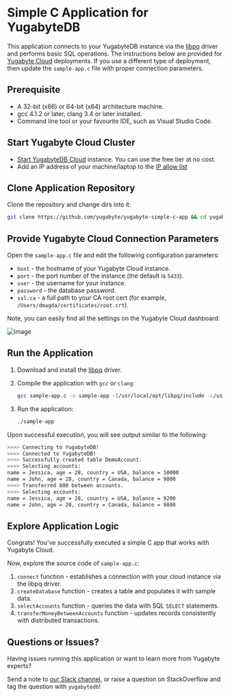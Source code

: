 # Simple C Application for YugabyteDB

This application connects to your YugabyteDB instance via the 
[libpq](https://docs.yugabyte.com/latest/reference/drivers/ysql-client-drivers/#libpq) driver and performs basic SQL 
operations. The instructions below are provided for [Yugabyte Cloud](https://cloud.yugabyte.com/) deployments. 
If you use a different type of deployment, then update the `sample-app.c` file with proper connection parameters.

## Prerequisite

* A 32-bit (x86) or 64-bit (x64) architecture machine.
* gcc 4.1.2 or later, clang 3.4 or later installed.
* Command line tool or your favourite IDE, such as Visual Studio Code.

## Start Yugabyte Cloud Cluster

* [Start YugabyteDB Cloud](https://docs.yugabyte.com/latest/yugabyte-cloud/cloud-quickstart/qs-add/) instance. You can use
the free tier at no cost.
* Add an IP address of your machine/laptop to the [IP allow list](https://docs.yugabyte.com/latest/yugabyte-cloud/cloud-secure-clusters/add-connections/#manage-ip-allow-lists)

## Clone Application Repository

Clone the repository and change dirs into it:

```bash
git clone https://github.com/yugabyte/yugabyte-simple-c-app && cd yugabyte-simple-c-app
```

## Provide Yugabyte Cloud Connection Parameters

Open the `sample-app.c` file and edit the following configuration parameters:
* `host` - the hostname of your Yugabyte Cloud instance.
* `port` - the port number of the instance (the default is `5433`).
* `user` - the username for your instance.
* `password` - the database password.
* `ssl.ca` - a full path to your CA root cert (for example, `/Users/dmagda/certificates/root.crt`). 

Note, you can easily find all the settings on the Yugabyte Cloud dashboard:

![image](resources/cloud-app-settings.png)

## Run the Application

1. Download and install the [libpq](https://www.postgresql.org/download/) driver.
    
2. Compile the application with `gcc` or `clang`:
    ```bash
    gcc sample-app.c -o sample-app -I/usr/local/opt/libpq/include -L/usr/local/opt/libpq/lib -lpq
    ```
3. Run the application:
    ```bash
    ./sample-app
    ```

Upon successful execution, you will see output similar to the following:

```bash
>>>> Connecting to YugabyteDB!
>>>> Connected to YugabyteDB!
>>>> Successfully created table DemoAccount.
>>>> Selecting accounts:
name = Jessica, age = 28, country = USA, balance = 10000
name = John, age = 28, country = Canada, balance = 9000
>>>> Transferred 800 between accounts.
>>>> Selecting accounts:
name = Jessica, age = 28, country = USA, balance = 9200
name = John, age = 28, country = Canada, balance = 9800
```

## Explore Application Logic

Congrats! You've successfully executed a simple C app that works with Yugabyte Cloud.

Now, explore the source code of `sample-app.c`:
1. `connect` function - establishes a connection with your cloud instance via the libpq driver.
3. `createDatabase` function - creates a table and populates it with sample data.
4. `selectAccounts` function - queries the data with SQL `SELECT` statements.
5. `transferMoneyBetweenAccounts` function - updates records consistently with distributed transactions.

## Questions or Issues?

Having issues running this application or want to learn more from Yugabyte experts?

Send a note to [our Slack channel](https://join.slack.com/t/yugabyte-db/shared_invite/zt-xbd652e9-3tN0N7UG0eLpsace4t1d2A),
or raise a question on StackOverflow and tag the question with `yugabytedb`!